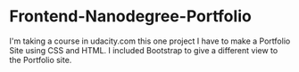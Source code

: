 # Frontend-Nanodegree-Portfolio

I'm taking a course in udacity.com this one project I have to make a Portfolio Site using CSS and HTML. I included Bootstrap to give a different view to the Portfolio site.

